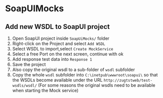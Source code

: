# SoapUIMocks

## Add new WSDL to SoapUI project
1. Open SoapUI project inside `SoapUiMocks/` folder
2. Right-click on the Project and select `Add WSDL`
3. Select WSDL to import,select `Create MockService`
4. Select a free Port on the next screen, continue with ok
6. Add response test data into `Response 1`
7. Save the project
8. Also copy the original wsdl to a sub-folder of `wsdl` subfolder
9. Copy the whole `wsdl` subfolder into `C:\inetpub\wwwroot\soapui\` so that the WSDLs become available under the URL `http://zugtstweb/test-wsdls/wsdl/`
(For some reasons the original wsdls need to be available when starting the Mock service)